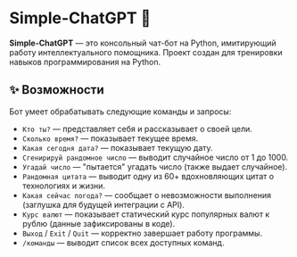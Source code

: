 # Simple-ChatGPT 🤖

**Simple-ChatGPT** — это консольный чат-бот на Python, имитирующий работу интеллектуального помощника. Проект создан для тренировки навыков программирования на Python.

## ✨ Возможности

Бот умеет обрабатывать следующие команды и запросы:

*   `Кто ты?` — представляет себя и рассказывает о своей цели.
*   `Сколько время?` — показывает текущее время.
*   `Какая сегодня дата?` — показывает текущую дату.
*   `Сгенирируй рандомное число` — выводит случайное число от 1 до 1000.
*   `Угадай число` — "пытается" угадать число (также выдает случайное).
*   `Рандомная цитата` — выводит одну из 60+ вдохновляющих цитат о технологиях и жизни.
*   `Какая сейчас погода?` — сообщает о невозможности выполнения (заглушка для будущей интеграции с API).
*   `Курс валют` — показывает статический курс популярных валют к рублю (данные зафиксированы в коде).
*   `Выход` / `Exit` / `Quit` — корректно завершает работу программы.
*   `/команды` — выводит список всех доступных команд.
